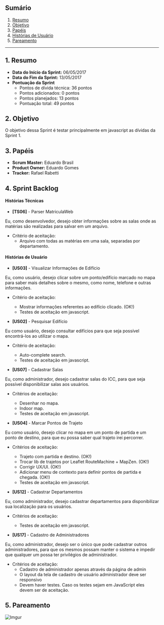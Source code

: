 ## Sumário
1. [Resumo](#1-Resumo)
2. [Objetivo](#2-Objetivo)
3. [Papéis](#3-Papéis)
4. [Histórias de Usuário](#4-Histórias)
5. [Pareamento](#5-Pareamento)

***
## 1. Resumo

* **Data do Início da Sprint:** 06/05/2017
* **Data do Fim da Sprint:** 13/05/2017
* **Pontuação da Sprint**
   * Pontos de dívida técnica: 36 pontos
   * Pontos adicionados: 0 pontos
   * Pontos planejados: 13 pontos
   * Pontuação total: 49 pontos

## 2. Objetivo

O objetivo dessa Sprint é testar principalmente em javascript as dívidas da Sprint 1.

## 3. Papéis

* **Scrum Master:** Eduardo Brasil
* **Product Owner:** Eduardo Gomes
* **Tracker:** Rafael Rabetti

## 4. Sprint Backlog

#### **Histórias Técnicas**

* **[TS06]** - Parser MatriculaWeb

Eu, como desenvolvedor, desejo obter informações sobre as salas onde as matérias são realizadas para salvar em um arquivo.

* Critério de aceitação: 
   * Arquivo com todas as matérias em uma sala, separadas por departamento.

#### **Histórias de Usuário**

* **[US03]** - Visualizar Informações de Edifício

Eu, como usuário, desejo clicar sobre um ponto/edifício marcado no mapa para saber mais detalhes sobre o mesmo, como nome, telefone e outras informações.

* Critério de aceitação: 
   * Mostrar informações referentes ao edifício clicado. (OK!)
   * Testes de aceitação em javascript.

* **[US02]** - Pesquisar Edifício

Eu como usuário, desejo consultar edifícios para que seja possível encontrá-los ao utilizar o mapa.

* Critério de aceitação: 
   * Auto-complete search.
   * Testes de aceitação em javascript.

* **[US07]** - Cadastrar Salas

Eu, como administrador, desejo cadastrar salas do ICC, para que seja possível disponibilizar salas aos usuários.

* Critérios de aceitação: 
   * Desenhar no mapa.
   * Indoor map.
   * Testes de aceitação em javascript.

* **[US04]** - Marcar Pontos de Trajeto

Eu como usuário, desejo clicar no mapa em um ponto de partida e um ponto de destino, para que eu possa saber qual trajeto irei percorrer.

* Critérios de aceitação: 
   * Trajeto com partida e destino. (OK!)
   * Trocar lib de trajetos por Leaflet RouteMachine + MapZen. (OK!)
   * Corrigir UX/UI. (OK!)
   * Adicionar menu de contexto para definir pontos de partida e chegada. (OK!)
   * Testes de aceitação em javascript.

* **[US12]** - Cadastrar Departamentos

Eu, como administrador, desejo cadastrar departamentos para disponibilizar sua localização para os usuários.

* Critérios de aceitação:
   * Testes de aceitação em javascript.

* **[US17]** - Cadastro de Administradores 

Eu, como administrador, desejo ser o único que pode cadastrar outros administradores, para que os mesmos possam manter o sistema e impedir que qualquer um possa ter privilégios de administrador.

* Critérios de aceitação:
   * Cadastro de administrador apenas através da página de admin
   * O layout da tela de cadastro de usuário administrador deve ser responsivo
   * Devem haver testes. Caso os testes sejam em JavaScript eles devem ser de aceitação.

## 5. Pareamento

![Imgur](http://i.imgur.com/0AxlUk8.png)